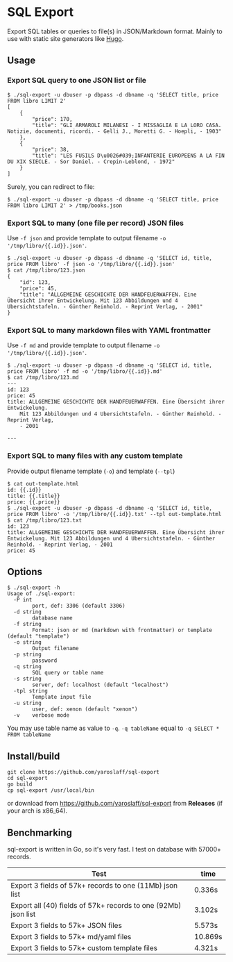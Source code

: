 # SQL Export
Export SQL tables or queries to file(s) in JSON/Markdown format.
Mainly to use with static site generators like [Hugo](https://gohugo.io/).

## Usage

### Export SQL query to one JSON list or file
~~~
$ ./sql-export -u dbuser -p dbpass -d dbname -q 'SELECT title, price FROM libro LIMIT 2'  
[
    {
        "price": 170,
        "title": "GLI ARMAROLI MILANESI - I MISSAGLIA E LA LORO CASA. Notizie, documenti, ricordi. - Gelli J., Moretti G. - Hoepli, - 1903"
    },
    {
        "price": 38,
        "title": "LES FUSILS D\u0026#039;INFANTERIE EUROPEENS A LA FIN DU XIX SIECLE. - Sor Daniel. - Crepin-Leblond, - 1972"
    }
]
~~~

Surely, you can redirect to file:
~~~
$ ./sql-export -u dbuser -p dbpass -d dbname -q 'SELECT title, price FROM libro LIMIT 2' > /tmp/books.json
~~~

### Export SQL to many (one file per record) JSON files 
Use `-f json` and provide template to output filename `-o '/tmp/libro/{{.id}}.json'`.

~~~
$ ./sql-export -u dbuser -p dbpass -d dbname -q 'SELECT id, title, price FROM libro' -f json -o '/tmp/libro/{{.id}}.json'
$ cat /tmp/libro/123.json 
{
    "id": 123,
    "price": 45,
    "title": "ALLGEMEINE GESCHICHTE DER HANDFEUERWAFFEN. Eine Übersicht ihrer Entwickelung. Mit 123 Abbildungen und 4 Ubersichtstafeln. - Günther Reinhold. - Reprint Verlag, - 2001"
}
~~~

### Export SQL to many markdown files with YAML frontmatter 
Use `-f md` and provide template to output filename `-o '/tmp/libro/{{.id}}.json'`.

~~~
$ ./sql-export -u dbuser -p dbpass -d dbname -q 'SELECT id, title, price FROM libro' -f md -o '/tmp/libro/{{.id}}.md'
$ cat /tmp/libro/123.md 
---
id: 123
price: 45
title: ALLGEMEINE GESCHICHTE DER HANDFEUERWAFFEN. Eine Übersicht ihrer Entwickelung.
    Mit 123 Abbildungen und 4 Ubersichtstafeln. - Günther Reinhold. - Reprint Verlag,
    - 2001

---
~~~

### Export SQL to many files with any custom template 
Provide output filename template (`-o`) and template (`--tpl`)

~~~
$ cat out-template.html 
id: {{.id}}
title: {{.title}}
price: {{.price}}
$ ./sql-export -u dbuser -p dbpass -d dbname -q 'SELECT id, title, price FROM libro' -o '/tmp/libro/{{.id}}.txt' --tpl out-template.html 
$ cat /tmp/libro/123.txt 
id: 123
title: ALLGEMEINE GESCHICHTE DER HANDFEUERWAFFEN. Eine Übersicht ihrer Entwickelung. Mit 123 Abbildungen und 4 Ubersichtstafeln. - Günther Reinhold. - Reprint Verlag, - 2001
price: 45
~~~

## Options
~~~
$ ./sql-export -h
Usage of ./sql-export:
  -P int
    	port, def: 3306 (default 3306)
  -d string
    	database name
  -f string
    	Format: json or md (markdown with frontmatter) or template (default "template")
  -o string
    	Output filename
  -p string
    	password
  -q string
    	SQL query or table name
  -s string
    	server, def: localhost (default "localhost")
  -tpl string
    	Template input file
  -u string
    	user, def: xenon (default "xenon")
  -v	verbose mode
~~~

You may use table name as value to `-q`. `-q tableName` equal to `-q SELECT * FROM tableName`

## Install/build
~~~
git clone https://github.com/yaroslaff/sql-export
cd sql-export
go build
cp sql-export /usr/local/bin
~~~

or download from https://github.com/yaroslaff/sql-export from **Releases** (if your arch is x86_64).

## Benchmarking
sql-export is written in Go, so it's very fast. I test on database with 57000+ records.

|Test                                                            |time     |
|---                                                             |---      |
| Export 3 fields of 57k+ records to one (11Mb) json list        | 0.336s  |
| Export all (40) fields of 57k+ records to one (92Mb) json list | 3.102s  |
| Export 3 fields to 57k+ JSON files                             | 5.573s  |
| Export 3 fields to 57k+ md/yaml files                          | 10.869s |
| Export 3 fields to 57k+ custom template files                  | 4.321s  |



